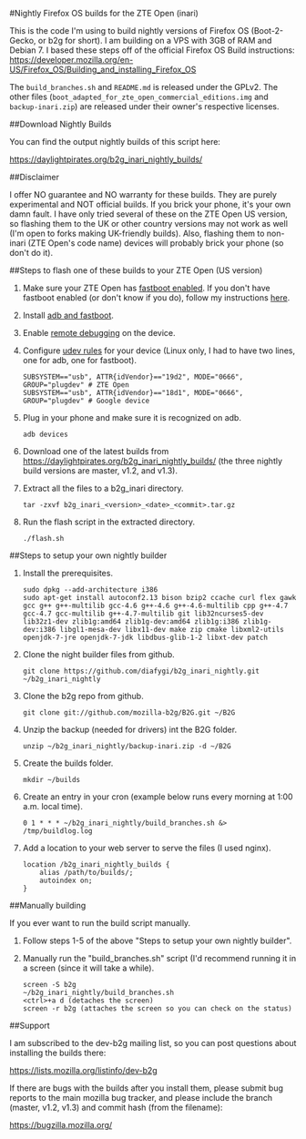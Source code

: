 #Nightly Firefox OS builds for the ZTE Open (inari)

This is the code I'm using to build nightly versions of Firefox OS (Boot-2-Gecko, or b2g for short). I am building on a VPS with 3GB of RAM and Debian 7. I based these steps off of the official Firefox OS Build instructions: https://developer.mozilla.org/en-US/Firefox_OS/Building_and_installing_Firefox_OS

The `build_branches.sh` and `README.md` is released under the GPLv2. The other files (`boot_adapted_for_zte_open_commercial_editions.img` and `backup-inari.zip`) are released under their owner's respective licenses.

##Download Nightly Builds

You can find the output nightly builds of this script here:

https://daylightpirates.org/b2g_inari_nightly_builds/

##Disclaimer

I offer NO guarantee and NO warranty for these builds. They are purely experimental and NOT official builds. If you brick your phone, it's your own damn fault. I have only tried several of these on the ZTE Open US version, so flashing them to the UK or other country versions may not work as well (I'm open to forks making UK-friendly builds). Also, flashing them to non-inari (ZTE Open's code name) devices will probably brick your phone (so don't do it).

##Steps to flash one of these builds to your ZTE Open (US version)

1. Make sure your ZTE Open has [fastboot enabled](https://developer.mozilla.org/en-US/Firefox_OS/Developer_phone_guide/ZTE_OPEN#Revision_02). If you don't have fastboot enabled (or don't know if you do), follow my instructions [here](https://bugzilla.mozilla.org/show_bug.cgi?id=928659#c2).

2. Install [adb and fastboot](https://developer.mozilla.org/en-US/Firefox_OS/Firefox_OS_build_prerequisites#Install_adb).

3. Enable [remote debugging](https://developer.mozilla.org/en-US/Firefox_OS/Firefox_OS_build_prerequisites#Enable_remote_debugging) on the device.

4. Configure [udev rules](https://developer.mozilla.org/en-US/Firefox_OS/Firefox_OS_build_prerequisites#For_Linux.3A_configure_the_udev_rule_for_your_phone) for your device (Linux only, I had to have two lines, one for adb, one for fastboot).

    ```
    SUBSYSTEM=="usb", ATTR{idVendor}=="19d2", MODE="0666", GROUP="plugdev" # ZTE Open
    SUBSYSTEM=="usb", ATTR{idVendor}=="18d1", MODE="0666", GROUP="plugdev" # Google device
    ```

5. Plug in your phone and make sure it is recognized on adb.

    ```
    adb devices
    ```

6. Download one of the latest builds from https://daylightpirates.org/b2g_inari_nightly_builds/ (the three nightly build versions are master, v1.2, and v1.3).

7. Extract all the files to a b2g_inari directory.

    ```
    tar -zxvf b2g_inari_<version>_<date>_<commit>.tar.gz
    ```

8. Run the flash script in the extracted directory.

    ```
    ./flash.sh
    ```

##Steps to setup your own nightly builder

1. Install the prerequisites.

    ```
    sudo dpkg --add-architecture i386
    sudo apt-get install autoconf2.13 bison bzip2 ccache curl flex gawk gcc g++ g++-multilib gcc-4.6 g++-4.6 g++-4.6-multilib cpp g++-4.7 gcc-4.7 gcc-multilib g++-4.7-multilib git lib32ncurses5-dev lib32z1-dev zlib1g:amd64 zlib1g-dev:amd64 zlib1g:i386 zlib1g-dev:i386 libgl1-mesa-dev libx11-dev make zip cmake libxml2-utils openjdk-7-jre openjdk-7-jdk libdbus-glib-1-2 libxt-dev patch
    ```

2. Clone the night builder files from github.

    ```
    git clone https://github.com/diafygi/b2g_inari_nightly.git ~/b2g_inari_nightly
    ```

3. Clone the b2g repo from github.

    ```
    git clone git://github.com/mozilla-b2g/B2G.git ~/B2G
    ```

4. Unzip the backup (needed for drivers) int the B2G folder.

    ```
    unzip ~/b2g_inari_nightly/backup-inari.zip -d ~/B2G
    ```

5. Create the builds folder.

    ```
    mkdir ~/builds
    ```

6. Create an entry in your cron (example below runs every morning at 1:00 a.m. local time).

    ```
    0 1 * * * ~/b2g_inari_nightly/build_branches.sh &> /tmp/buildlog.log
    ```

7. Add a location to your web server to serve the files (I used nginx).

    ```
    location /b2g_inari_nightly_builds {
        alias /path/to/builds/;
        autoindex on;
    }
    ```

##Manually building

If you ever want to run the build script manually.

1. Follow steps 1-5 of the above "Steps to setup your own nightly builder".

2. Manually run the "build_branches.sh" script (I'd recommend running it in a screen (since it will take a while).

    ```
    screen -S b2g
    ~/b2g_inari_nightly/build_branches.sh
    <ctrl>+a d (detaches the screen)
    screen -r b2g (attaches the screen so you can check on the status)
    ```

##Support

I am subscribed to the dev-b2g mailing list, so you can post questions about installing the builds there:

https://lists.mozilla.org/listinfo/dev-b2g

If there are bugs with the builds after you install them, please submit bug reports to the main mozilla bug tracker, and please include the branch (master, v1.2, v1.3) and commit hash (from the filename):

https://bugzilla.mozilla.org/


